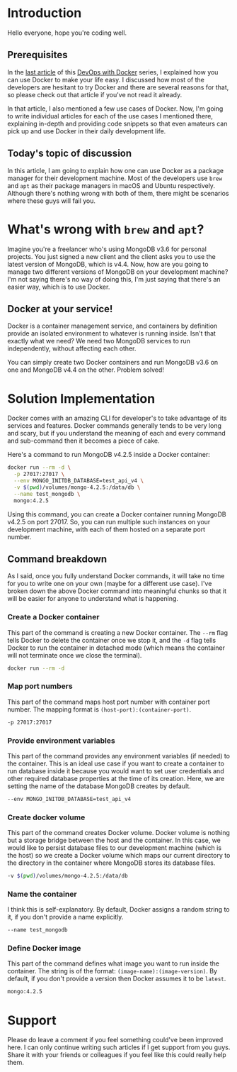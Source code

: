 # Introduction

Hello everyone, hope you're coding well.

## Prerequisites

In the [last article](https://dev.to/saranshabd/how-docker-can-help-you-sleep-well-at-night-3c80) of this [DevOps with Docker](https://dev.to/saranshabd/series/9616) series, I explained how you can use Docker to make your life easy. I discussed how most of the developers are hesitant to try Docker and there are several reasons for that, so please check out that article if you've not read it already.

In that article, I also mentioned a few use cases of Docker. Now, I'm going to write individual articles for each of the use cases I mentioned there, explaining in-depth and providing code snippets so that even amateurs can pick up and use Docker in their daily development life.

## Today's topic of discussion

In this article, I am going to explain how one can use Docker as a package manager for their development machine. Most of the developers use `brew` and `apt` as their package managers in macOS and Ubuntu respectively. Although there's nothing wrong with both of them, there might be scenarios where these guys will fail you.

# What's wrong with `brew` and `apt`?

Imagine you're a freelancer who's using MongoDB v3.6 for personal projects. You just signed a new client and the client asks you to use the latest version of MongoDB, which is v4.4. Now, how are you going to manage two different versions of MongoDB on your development machine? I'm not saying there's no way of doing this, I'm just saying that there's an easier way, which is to use Docker.

## Docker at your service!

Docker is a container management service, and containers by definition provide an isolated environment to whatever is running inside. Isn't that exactly what we need? We need two MongoDB services to run independently, without affecting each other.

You can simply create two Docker containers and run MongoDB v3.6 on one and MongoDB v4.4 on the other. Problem solved!

# Solution Implementation

Docker comes with an amazing CLI for developer's to take advantage of its services and features. Docker commands generally tends to be very long and scary, but if you understand the meaning of each and every command and sub-command then it becomes a piece of cake.

Here's a command to run MongoDB v4.2.5 inside a Docker container:

```bash
docker run --rm -d \
  -p 27017:27017 \
  --env MONGO_INITDB_DATABASE=test_api_v4 \
  -v $(pwd)/volumes/mongo-4.2.5:/data/db \
  --name test_mongodb \
  mongo:4.2.5
```

Using this command, you can create a Docker container running MongoDB v4.2.5 on port 27017. So, you can run multiple such instances on your development machine, with each of them hosted on a separate port number.

## Command breakdown

As I said, once you fully understand Docker commands, it will take no time for you to write one on your own (maybe for a different use case). I've broken down the above Docker command into meaningful chunks so that it will be easier for anyone to understand what is happening.

### Create a Docker container

This part of the command is creating a new Docker container. The `--rm` flag tells Docker to delete the container once we stop it, and the `-d` flag tells Docker to run the container in detached mode (which means the container will not terminate once we close the terminal).

```bash
docker run --rm -d
```

### Map port numbers

This part of the command maps host port number with container port number. The mapping format is `(host-port):(container-port)`.

```bash
-p 27017:27017
```

### Provide environment variables

This part of the command provides any environment variables (if needed) to the container. This is an ideal use case if you want to create a container to run database inside it because you would want to set user credentials and other required database properties at the time of its creation. Here, we are setting the name of the database MongoDB creates by default.

```bash
--env MONGO_INITDB_DATABASE=test_api_v4
```

### Create docker volume

This part of the command creates Docker volume. Docker volume is nothing but a storage bridge between the host and the container. In this case, we would like to persist database files to our development machine (which is the host) so we create a Docker volume which maps our current directory to the directory in the container where MongoDB stores its database files.

```bash
-v $(pwd)/volumes/mongo-4.2.5:/data/db
```

### Name the container

I think this is self-explanatory. By default, Docker assigns a random string to it, if you don't provide a name explicitly.

```bash
--name test_mongodb
```

### Define Docker image

This part of the command defines what image you want to run inside the container. The string is of the format: `(image-name):(image-version)`. By default, if you don't provide a version then Docker assumes it to be `latest`.

```bash
mongo:4.2.5
```

# Support

Please do leave a comment if you feel something could've been improved here. I can only continue writing such articles if I get support from you guys. Share it with your friends or colleagues if you feel like this could really help them.
